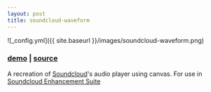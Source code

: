 ```yaml
---
layout: post
title: soundcloud-waveform
---
```


![_config.yml]({{ site.baseurl }}/images/soundcloud-waveform.png)

### [demo](http://olivierrr.github.io/soundcloud-waveform/example/) | [source](https://github.com/olivierrr/soundcloud-waveform)


A recreation of [Soundcloud](http://soundcloud.com)'s audio player using canvas.  For use in [Soundcloud Enhancement Suite](https://github.com/hedgerh/Soundcloud-Enhancement-Suite)